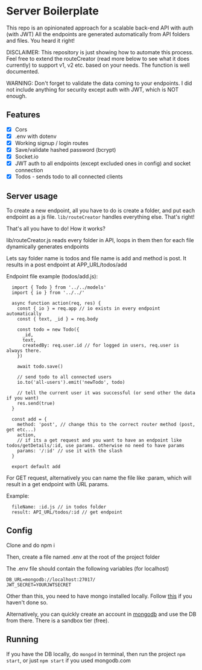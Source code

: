 # Server Boilerplate
This repo is an opinionated approach for a scalable back-end API with auth (with JWT)
All the endpoints are generated automatically from API folders and files. You heard it right!

DISCLAIMER: This repository is just showing how to automate this process. Feel free to extend the routeCreator (read more below to see what it does currently) to support v1, v2 etc. based on your needs. The function is well documented.

WARNING: Don't forget to validate the data coming to your endpoints. I did not include anything for security except auth with JWT, which is NOT enough.

## Features

- [x] Cors
- [x] .env with dotenv
- [x] Working signup / login routes
- [x] Save/validate hashed password (bcrypt)
- [x] Socket.io
- [x] JWT auth to all endpoints (except excluded ones in config) and socket connection
- [x] Todos - sends todo to all connected clients

## Server usage

To create a new endpoint, all you have to do is create a folder, and put each endpoint as a js file. `lib/routeCreator` handles everything else. That's right!

That's all you have to do! How it works?

lib/routeCreator.js reads every folder in API, loops in them
then for each file dynamically generates endpoints

Lets say folder name is todos and file name is add and method is post. It results in a post endpoint at APP_URL/todos/add

Endpoint file example (todos/add.js):

```
  import { Todo } from '../../models'
  import { io } from '../../'

  async function action(req, res) {
    const { io } = req.app // io exists in every endpoint automatically
    const { text, _id } = req.body

    const todo = new Todo({
      _id,
      text,
      createdBy: req.user.id // for logged in users, req.user is always there.
    })

    await todo.save()

    // send todo to all connected users
    io.to('all-users').emit('newTodo', todo)

    // tell the current user it was successful (or send other the data if you want)
    res.send(true)
  }

  const add = {
    method: 'post', // change this to the correct router method (post, get etc...)
    action,
    // if its a get request and you want to have an endpoint like todos/getDetails/:id, use params. otherwise no need to have params
    params: '/:id' // use it with the slash
  }

  export default add
```

For GET request, alternatively you can name the file like :param, which will result in a get endpoint with URL params.

Example:

```
  fileName: :id.js // in todos folder
  result: API_URL/todos/:id // get endpoint
```

## Config

Clone and do npm i

Then, create a file named .env at the root of the project folder

The .env file should contain the following variables (for localhost)

```
DB_URL=mongodb://localhost:27017/
JWT_SECRET=YOURJWTSECRET
```

Other than this, you need to have mongo installed locally.
Follow [this](https://docs.mongodb.com/v3.2/administration/install-community/) if you haven't done so.

Alternatively, you can quickly create an account in [mongodb](http://mongodb.com/) and use the DB from there. There is a sandbox tier (free).

## Running

If you have the DB locally, do `mongod` in terminal, then run the project `npm start`, or just `npm start` if you used mongodb.com
